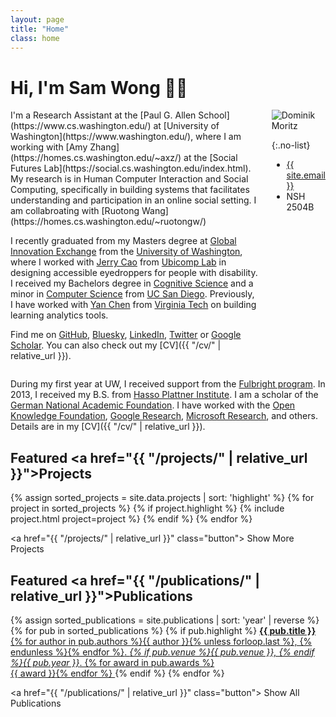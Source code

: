 ```yaml
---
layout: page
title: "Home"
class: home
---
```


# Hi, I'm Sam Wong 👋🏻

<div class="columns" markdown="1">

<div class="intro" markdown="1">
I'm a Research Assistant at the [Paul G. Allen School](https://www.cs.washington.edu/) at [University of Washington](https://www.washington.edu/), where I am working with [Amy Zhang](https://homes.cs.washington.edu/~axz/) at the [Social Futures Lab](https://social.cs.washington.edu/index.html). My research is in Human Computer Interaction and Social Computing, specifically in building systems that facilitates understanding and participation in an online social setting. I am collabroating with [Ruotong Wang](https://homes.cs.washington.edu/~ruotongw/)

I recently graduated from my Masters degree at [Global Innovation Exchange](https://gix.uw.edu/) from the [University of Washington](https://www.washington.edu/), where I worked with [Jerry Cao](https://jerrycao22.github.io/) from [Ubicomp Lab](https://ubicomplab.cs.washington.edu/) in designing accessible eyedroppers for people with disability. I received my Bachelors degree in [Cognitive Science](https://cogsci.ucsd.edu/) and a minor in [Computer Science](https://cse.ucsd.edu/) from [UC San Diego](https://ucsd.edu/). Previously, I have worked with [Yan Chen](https://chensivan.github.io/) from [Virginia Tech](https://vt.edu/) on building learning analytics tools. 


Find me on [GitHub](https://github.com/domoritz), [Bluesky](https://bsky.app/profile/domoritz.de), [LinkedIn](https://www.linkedin.com/in/dominik-moritz-409b8124/), [Twitter](https://twitter.com/domoritz) or [Google Scholar](https://scholar.google.com/citations?user=3ikhPPUAAAAJ&hl=en). You can also check out my [CV]({{ "/cv/" | relative_url }}).
</div>

<div class="me" markdown="1">
<picture>
  <source srcset='/images/sam_wong.webp' type='image/webp' />
  <img
    src='/images/sam_wong.jpg'
    alt='Dominik Moritz'>
</picture>

{:.no-list}
* <a href="mailto:{{ site.email }}">{{ site.email }}</a>
* NSH 2504B
</div>

</div>

During my first year at UW, I received support from the [Fulbright program](https://en.wikipedia.org/wiki/Fulbright_Program). In 2013, I received my B.S. from [Hasso Plattner Institute](https://hpi.de/). I am a scholar of the [German National Academic Foundation](http://www.studienstiftung.de/). I have worked with the [Open Knowledge Foundation](http://www.okfn.org), [Google Research](https://ai.google/research/), [Microsoft Research](https://www.microsoft.com/en-us/research/group/vibe/), and others. Details are in my [CV]({{ "/cv/" | relative_url }}).

## Featured <a href="{{ "/projects/" | relative_url }}">Projects</a>

<div class="featured-projects">
  {% assign sorted_projects = site.data.projects | sort: 'highlight' %}
  {% for project in sorted_projects %}
    {% if project.highlight %}
      {% include project.html project=project %}
    {% endif %}
  {% endfor %}
</div>

<a href="{{ "/projects/" | relative_url }}" class="button">
  <i class="fas fa-chevron-circle-right"></i>
  Show More Projects
</a>

## Featured <a href="{{ "/publications/" | relative_url }}">Publications</a>

<div class="featured-publications">
  {% assign sorted_publications = site.publications | sort: 'year' | reverse %}
  {% for pub in sorted_publications %}
    {% if pub.highlight %}
      <a href="{{ pub.pdf }}" class="publication">
        <strong>{{ pub.title }}</strong>
        <span class="authors">{% for author in pub.authors %}{{ author }}{% unless forloop.last %}, {% endunless %}{% endfor %}</span>.
        <i>{% if pub.venue %}{{ pub.venue }}, {% endif %}{{ pub.year }}</i>.
        {% for award in pub.awards %}<br/><span class="award"><i class="fas fa-{% if award == "Best Paper Award" %}trophy{% else %}award{% endif %}" aria-hidden="true"></i> {{ award }}</span>{% endfor %}
      </a>
    {% endif %}
  {% endfor %}
</div>

<a href="{{ "/publications/" | relative_url }}" class="button">
  <i class="fas fa-chevron-circle-right"></i>
  Show All Publications
</a>
